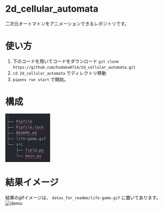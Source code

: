 # 2d_cellular_automata
二次元オートマトンをアニメーションできるレポジトリです。

# 使い方
1. 下のコードを用いてコードをダウンロード
`git clone https://github.com/hodaka0714/2d_cellular_automata.git`
2. `cd 2d_cellular_automata` でディレクトリ移動
3. `pipenv run start` で開始。

# 構成
![alt text](./datas_for_readme/tree.png)

# 結果イメージ
結果のgifイメージは、
`datas_for_readme/life-game.gif` に置いてあります。
![demo](./datas_for_readme/life-game.gif)
